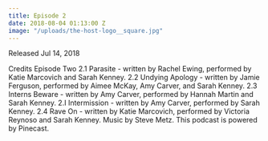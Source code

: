 ```yaml
---
title: Episode 2
date: 2018-08-04 01:13:00 Z
image: "/uploads/the-host-logo__square.jpg"
---
```


Released Jul 14, 2018

Credits Episode Two 2.1 Parasite - written by Rachel Ewing, performed by Katie Marcovich and Sarah Kenney. 2.2 Undying Apology - written by Jamie Ferguson, performed by Aimee McKay, Amy Carver, and Sarah Kenney. 2.3 Interns Beware - written by Amy Carver, performed by Hannah Martin and Sarah Kenney. 2.I Intermission - written by Amy Carver, performed by Sarah Kenney. 2.4 Rave On - written by Katie Marcovich, performed by Victoria Reynoso and Sarah Kenney. Music by Steve Metz. This podcast is powered by Pinecast.